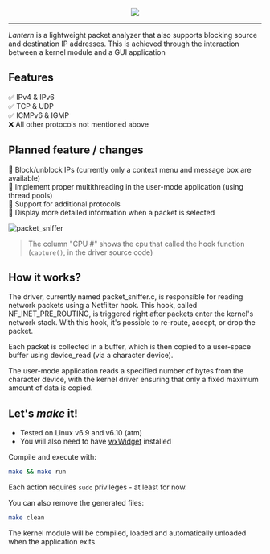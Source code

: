 <p align="center"><img src="https://github.com/user-attachments/assets/ddf2a8fe-4e77-468f-b514-c18a27736141"></p>

___

*Lantern* is a lightweight packet analyzer that also supports blocking source and destination IP addresses. 
This is achieved through the interaction between a kernel module and a GUI application

## Features
✅ IPv4 & IPv6 <br>
✅ TCP & UDP <br>
✅ ICMPv6 & IGMP <br>
❌ All other protocols not mentioned above <br>

## Planned feature / changes
🎯 Block/unblock IPs (currently only a context menu and message box are available) <br> 
🎯 Implement proper multithreading in the user-mode application (using thread pools) <br>
🎯 Support for additional protocols <br> 
🎯 Display more detailed information when a packet is selected <br>

![packet_sniffer](https://github.com/user-attachments/assets/fa0c6bae-a591-4f17-821b-b4e540faf3f7)

> The column "CPU #" shows the cpu that called the hook function (`capture()`, in the driver source code)

## How it works?
The driver, currently named packet_sniffer.c, is responsible for reading network packets using a Netfilter hook. This hook, called NF_INET_PRE_ROUTING, is triggered right after packets enter the kernel's network stack. With this hook, it's possible to re-route, accept, or drop the packet.

Each packet is collected in a buffer, which is then copied to a user-space buffer using device_read (via a character device).

The user-mode application reads a specified number of bytes from the character device, with the kernel driver ensuring that only a fixed maximum amount of data is copied.

## Let's *make* it!
- Tested on Linux v6.9 and v6.10 (atm)
- You will also need to have [wxWidget](https://www.wxwidgets.org/downloads/) installed

Compile and execute with:

```bash
make && make run
```
Each action requires `sudo` privileges - at least for now.

You can also remove the generated files:
```bash
make clean
```

The kernel module will be compiled, loaded and automatically unloaded when the application exits.
